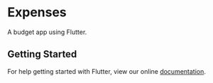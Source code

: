 # Expenses

A budget app using Flutter.

## Getting Started

For help getting started with Flutter, view our online
[documentation](http://flutter.io/).
